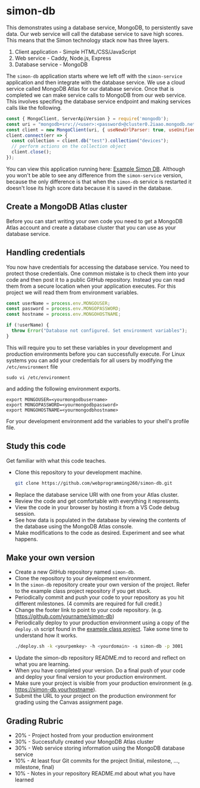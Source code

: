 # simon-db

This demonstrates using a database service, MongoDB, to persistently save data. Our web service will call the database service to save high scores. This means that the Simon technology stack now has three layers.

1. Client application - Simple HTML/CSS/JavaScript
1. Web service - Caddy, Node.js, Express
1. Database service - MongoDB

The `simon-db` application starts where we left off with the `simon-service` application and then integrate with the database service. We use a cloud service called MongoDB Atlas for our database service. Once that is completed we can make service calls to MongoDB from our web service. This involves specifing the database service endpoint and making services calls like the following.

```Javascript
const { MongoClient, ServerApiVersion } = require('mongodb');
const uri = "mongodb+srv://<user>:<password>@cluster0.2iaao.mongodb.net/?retryWrites=true&w=majority";
const client = new MongoClient(uri, { useNewUrlParser: true, useUnifiedTopology: true, serverApi: ServerApiVersion.v1 });
client.connect(err => {
  const collection = client.db("test").collection("devices");
  // perform actions on the collection object
  client.close();
});

```

You can view this application running here: [Example Simon DB](https://demo.cs260.click/simon-db). Although you won't be able to see any difference from the `simon-service` version, because the only difference is that when the `simon-db` service is restarted it doesn't lose its high score data because it is saved in the database.

## Create a MongoDB Atlas cluster

Before you can start writing your own code you need to get a MongoDB Atlas account and create a database cluster that you can use as your database service.

## Handling credentials

You now have credentials for accessing the database service. You need to protect those credentials. One common mistake is to check them into your code and then post it to a public GitHub repository. Instead you can read them from a secure location when your application executes. For this project we will read them from environment variables.

```Javascript
const userName = process.env.MONGOUSER;
const password = process.env.MONGOPASSWORD;
const hostname = process.env.MONGOHOSTNAME;

if (!userName) {
  throw Error("Database not configured. Set environment variables");
}
```

This will require you to set these variables in your development and production environments before you can successfully execute. For Linux systems you can add your credentials for all users by modifying the `/etc/environment` file

```
sudo vi /etc/environment
```

and adding the following environment exports.

```
export MONGOUSER=<yourmongodbusername>
export MONGOPASSWORD=<yourmongodbpassword>
export MONGOHOSTNAME=<yourmongodbhostname>
```

For your development environment add the variables to your shell's profile file.

## Study this code

Get familiar with what this code teaches.

- Clone this repository to your development machine.
  ```sh
  git clone https://github.com/webprogramming260/simon-db.git
  ```
- Replace the database service URI with one from your Atlas cluster.
- Review the code and get comfortable with everything it represents.
- View the code in your browser by hosting it from a VS Code debug session.
- See how data is populated in the database by viewing the contents of the database using the MongoDB Atlas console.
- Make modifications to the code as desired. Experiment and see what happens.

## Make your own version

- Create a new GitHub repository named `simon-db`.
- Clone the repository to your development environment.
- In the `simon-db` repository create your own version of the project. Refer to the example class project repository if you get stuck.
- Periodically commit and push your code to your repository as you hit different milestones. (4 commits are required for full credit.)
- Change the footer link to point to your code repository. (e.g. https://github.com/yourname/simon-db)
- Periodically deploy to your production environment using a copy of the `deploy.sh` script found in the [example class project](https://github.com/webprogramming260/simon-db/blob/main/deploy.sh). Take some time to understand how it works.
  ```sh
  ./deploy.sh -k <yourpemkey> -h <yourdomain> -s simon-db -p 3001
  ```
- Update the simon-db repository README.md to record and reflect on what you are learning.
- When you have completed your version. Do a final push of your code and deploy your final version to your production environment.
- Make sure your project is visible from your production environment (e.g. https://simon-db.yourhostname).
- Submit the URL to your project on the production environment for grading using the Canvas assignment page.

## Grading Rubric

- 20% - Project hosted from your production environment
- 30% - Successfully created your MongoDB Atlas cluster
- 30% - Web service storing information using the MongoDB database service
- 10% - At least four Git commits for the project (Initial, milestone, ..., milestone, final)
- 10% - Notes in your repository README.md about what you have learned

